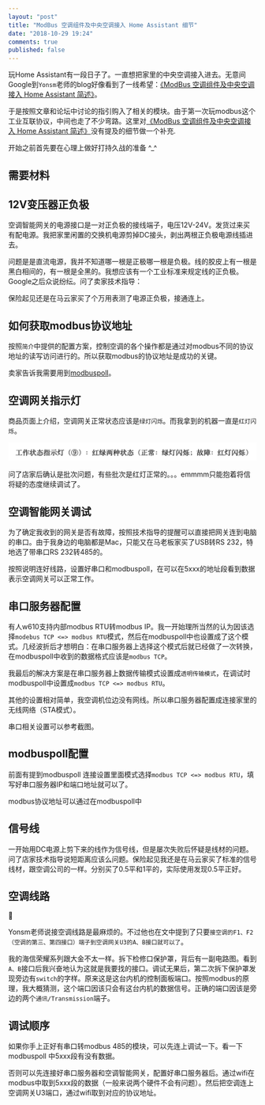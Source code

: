 ```yaml
---
layout: "post"
title: "ModBus 空调组件及中央空调接入 Home Assistant 细节"
date: "2018-10-29 19:24"
comments: true
published: false
---
```

玩Home Assistant有一段日子了。一直想把家里的中央空调接入进去。无意间Google到`Yonsm`老师的blog好像看到了一线希望：[《ModBus 空调组件及中央空调接入 Home Assistant 简述》][1]。

于是按照文章和论坛中讨论的指引购入了相关的模块。由于第一次玩modbus这个工业互联协议，中间也走了不少弯路。这里对[《ModBus 空调组件及中央空调接入 Home Assistant 简述》][1]没有提及的细节做一个补充.

开始之前首先要在心理上做好打持久战的准备 \^_\^
<!--放解释图片，智能网关，modbus tcp服务器-->

## 需要材料

## 12V变压器正负极

空调智能网关的电源接口是一对正负极的接线端子，电压12V-24V。发货过来买有配电源。我把家里闲置的交换机电源剪掉DC接头，剥出两根正负极电源线插进去。


问题是是直流电源，我并不知道哪一根是正极哪一根是负极。线的胶皮上有一根是黑白相间的，有一根是全黑的。我想应该有一个工业标准来规定线的正负极。Google之后众说纷纭。问了卖家技术指导：

<!--聊天截图1-->

保险起见还是在马云家买了个万用表测了电源正负极，接通连上。

<!--万用表-->


## 如何获取modbus协议地址

按照`简介`中提供的配置方案，控制空调的各个操作都是通过对modbus不同的协议地址的读写访问进行的。所以获取modbus的协议地址是成功的关键。

卖家告诉我需要用到[modbuspoll][modbuspoll]。

## 空调网关指示灯

商品页面上介绍，空调网关正常状态应该是`绿灯闪烁`。而我拿到的机器一直是`红灯闪烁`。

![modbus light](/images/HA-climate-modbus/modbus_light.png)

问了店家后确认是批次问题，有些批次是红灯正常的。。。emmmm只能抱着将信将疑的态度继续调试了。

<!--wechat-->

## 空调智能网关调试

为了确定我收到的网关是否有故障，按照技术指导的提醒可以直接把网关连到电脑的串口。由于我身边的电脑都是Mac，只能又在马老板家买了USB转RS 232，特地选了带串口RS 232转485的。

<!--串口图片-->

按照说明连好线路，设置好串口和modbuspoll，在可以在5xxx的地址段看到数据表示空调网关可以正常工作。

## 串口服务器配置

有人w610支持内部modbus RTU转modbus IP。我一开始理所当然的认为因该选择`modebus TCP <=> modbus RTU`模式，然后在modbuspoll中也设置成了这个模式。几经波折后才想明白：在串口服务器上选择这个模式后就已经做了一次转换，在modbuspoll中收到的数据格式应该是`modbus TCP`。

我最后的解决方案是在串口服务器上数据传输模式设置成`透明传输模式`，在调试时modbuspoll中设置成`modbus TCP <=> modbus RTU`。

其他的设置相对简单，我空调机位边没有网线。所以串口服务器配置成连接家里的无线网络（STA模式）。

串口相关设置可以参考截图。

<!--w610 config1-->

<!--w610 config2-->

## modbuspoll配置

前面有提到modbuspoll 连接设置里面模式选择`modbus TCP <=> modbus RTU`，填写好串口服务器IP和端口地址就可以了。

modbus协议地址可以通过在modbuspoll中

## 信号线

一开始用DC电源上剪下来的线作为信号线，但是屡次失败后怀疑是线材的问题。问了店家技术指导说短距离应该么问题。保险起见我还是在马云家买了标准的信号线材，跟空调公司的一样。分别买了0.5平和1平的，实际使用发现0.5平正好。

<!--信号线材淘宝-->

## 空调线路

<!--线路图--> <!--实际拍摄-->

Yonsm老师说接空调线路是最麻烦的。不过他也在文中提到了只要`接空调的F1、F2（空调的第三、第四接口）端子到空调网关U3的A、B接口就可以了`。

我的海信荣耀系列跟大金不太一样。拆下检修口保护罩，背后有一副电路图。看到`A、B`接口后我兴奋地认为这就是我要找的接口。调试无果后，第二次拆下保护罩发现旁边有`switch`的字样。原来这是这台内机的控制面板端口。按照modbus的原理，我大概猜测，这个端口因该只会有这台内机的数据信号。正确的端口因该是旁边的两个`通讯/Transmission`端子。


## 调试顺序

如果你手上正好有串口转modbus 485的模块，可以先连上调试一下。看一下modbuspoll 中5xxx段有没有数据。

否则可以先连接好串口服务器和空调智能网关，配置好串口服务器后。通过wifi在modbus中取到5xxx段的数据（一般来说两个硬件不会有问题）。然后把空调连上空调网关U3端口，通过wifi取到对应的协议地址。



[1]: http://yonsm.net/modbus/
[modbuspoll]: https://www.modbustools.com/modbus_poll.html